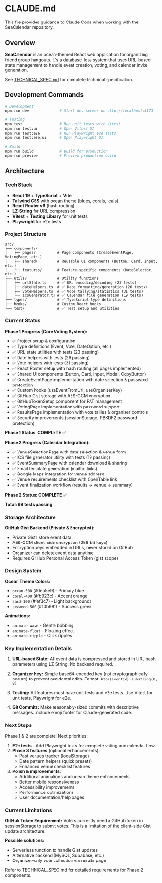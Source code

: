 # CLAUDE.md

This file provides guidance to Claude Code when working with the SeaCalendar repository.

## Overview

**SeaCalendar** is an ocean-themed React web application for organizing friend group hangouts. It's a database-less system that uses URL-based state management to handle event creation, voting, and calendar invite generation.

See [TECHNICAL_SPEC.md](TECHNICAL_SPEC.md) for complete technical specification.

## Development Commands

```bash
# Development
npm run dev              # Start dev server on http://localhost:5173

# Testing
npm test                 # Run unit tests with Vitest
npm run test:ui          # Open Vitest UI
npm run test:e2e         # Run Playwright e2e tests
npm run test:e2e:ui      # Open Playwright UI

# Build
npm run build            # Build for production
npm run preview          # Preview production build
```

## Architecture

### Tech Stack
- **React 19** + **TypeScript** + **Vite**
- **Tailwind CSS** with ocean theme (blues, corals, teals)
- **React Router v6** (hash routing)
- **LZ-String** for URL compression
- **Vitest** + **Testing Library** for unit tests
- **Playwright** for e2e tests

### Project Structure

```
src/
├── components/
│   ├── pages/          # Page components (CreateEventPage, VotingPage, etc.)
│   ├── shared/         # Reusable UI components (Button, Card, Input, etc.)
│   └── features/       # Feature-specific components (DateSelector, etc.)
├── utils/              # Utility functions
│   ├── urlState.ts     # ✅ URL encoding/decoding (23 tests)
│   ├── dateHelpers.ts  # ✅ Date formatting/generation (26 tests)
│   ├── voteHelpers.ts  # ✅ Vote tallying/statistics (31 tests)
│   └── icsGenerator.ts # ✅ Calendar file generation (19 tests)
├── types/              # ✅ TypeScript type definitions
├── hooks/              # Custom React hooks
└── test/               # ✅ Test setup and utilities
```

### Current Status

**Phase 1 Progress (Core Voting System):**
- ✅ Project setup & configuration
- ✅ Type definitions (Event, Vote, DateOption, etc.)
- ✅ URL state utilities with tests (23 passing)
- ✅ Date helpers with tests (26 passing)
- ✅ Vote helpers with tests (31 passing)
- ✅ React Router setup with hash routing (all pages implemented)
- ✅ Shared UI components (Button, Card, Input, Modal, CopyButton)
- ✅ CreateEventPage implementation with date selection & password protection
- ✅ Custom hooks (useEventFromUrl, useOrganizerKey)
- ✅ GitHub Gist storage with AES-GCM encryption
- ✅ GitHubTokenSetup component for PAT management
- ✅ VotingPage implementation with password support
- ✅ ResultsPage implementation with vote tallies & organizer controls
- ✅ Security improvements (sessionStorage, PBKDF2 password protection)

**Phase 1 Status: COMPLETE** ✅

**Phase 2 Progress (Calendar Integration):**
- ✅ VenueSelectionPage with date selection & venue form
- ✅ ICS file generator utility with tests (19 passing)
- ✅ EventSummaryPage with calendar download & sharing
- ✅ Email template generation (mailto: links)
- ✅ Google Maps integration for venue address
- ✅ Venue requirements checklist with OpenTable link
- ✅ Event finalization workflow (results → venue → summary)

**Phase 2 Status: COMPLETE** ✅

**Total: 99 tests passing**

### Storage Architecture

**GitHub Gist Backend (Private & Encrypted):**
- Private Gists store event data
- AES-GCM client-side encryption (256-bit keys)
- Encryption keys embedded in URLs, never stored on GitHub
- Organizer can delete event data anytime
- Requires GitHub Personal Access Token (gist scope)

### Design System

**Ocean Theme Colors:**
- `ocean-500` (#0ea5e9) - Primary blue
- `coral-400` (#fb923c) - Accent orange
- `sand-100` (#fef3c7) - Light backgrounds
- `seaweed-500` (#10b981) - Success green

**Animations:**
- `animate-wave` - Gentle bobbing
- `animate-float` - Floating effect
- `animate-ripple` - Click ripples

### Key Implementation Details

1. **URL-based State:** All event data is compressed and stored in URL hash parameters using LZ-String. No backend required.

2. **Organizer Key:** Simple base64-encoded key (not cryptographically secure) to prevent accidental edits. Format: `btoa(eventId).substring(0, 8)`

3. **Testing:** All features must have unit tests and e2e tests. Use Vitest for unit tests, Playwright for e2e.

4. **Git Commits:** Make reasonably-sized commits with descriptive messages. Include emoji footer for Claude-generated code.

### Next Steps

Phase 1 & 2 are complete! Next priorities:
1. **E2e tests** - Add Playwright tests for complete voting and calendar flow
2. **Phase 3 features** (optional enhancements):
   - Past venues tracker (localStorage)
   - Date pattern helpers (quick presets)
   - Enhanced venue checklist features
3. **Polish & improvements**:
   - Additional animations and ocean theme enhancements
   - Better mobile responsiveness
   - Accessibility improvements
   - Performance optimizations
   - User documentation/help pages

### Current Limitations

**GitHub Token Requirement:**
Voters currently need a GitHub token in sessionStorage to submit votes. This is a limitation of the client-side Gist update architecture.

**Possible solutions:**
- Serverless function to handle Gist updates
- Alternative backend (MySQL, Supabase, etc.)
- Organizer-only vote collection via results page

Refer to TECHNICAL_SPEC.md for detailed requirements for Phase 2 components.
